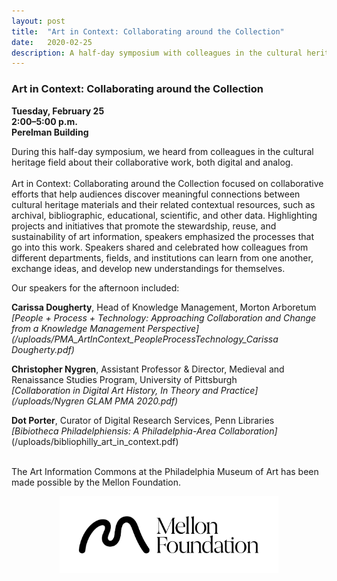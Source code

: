```yaml
---
layout: post 
title:  "Art in Context: Collaborating around the Collection"
date:   2020-02-25
description: A half-day symposium with colleagues in the cultural heritage field who spoke about their collaborative work, both digital and analog. 
---
```


### Art in Context: Collaborating around the Collection

**Tuesday, February 25  
2:00–5:00 p.m.  
Perelman Building**

During this half-day symposium, we heard from colleagues in the cultural heritage field about their collaborative work, both digital and analog. <br><br> Art in Context: Collaborating around the Collection focused on collaborative efforts that help audiences discover meaningful connections between cultural heritage materials and their related contextual resources, such as archival, bibliographic, educational, scientific, and other data. Highlighting projects and initiatives that promote the stewardship, reuse, and sustainability of art information, speakers emphasized the processes that go into this work. Speakers shared and celebrated how colleagues from different departments, fields, and institutions can learn from one another, exchange ideas, and develop new understandings for themselves.<br>

Our speakers for the afternoon included:

**Carissa Dougherty**, Head of Knowledge Management, Morton Arboretum  
*[People + Process + Technology: Approaching Collaboration and Change from a Knowledge Management Perspective](/uploads/PMA_ArtInContext_PeopleProcessTechnology_Carissa Dougherty.pdf)*

**Christopher Nygren**, Assistant Professor & Director, Medieval and Renaissance Studies Program, University of Pittsburgh  
 *[Collaboration in Digital Art History, In Theory and Practice](/uploads/Nygren GLAM PMA 2020.pdf)*

**Dot Porter**, Curator of Digital Research Services, Penn Libraries  
*[Bibiotheca Philadelphiensis: A Philadelphia-Area Collaboration]*
(/uploads/bibliophilly_art_in_context.pdf)



<br>The Art Information Commons at the Philadelphia Museum of Art has been made possible by the Mellon Foundation.<br>
<p style="text-align:center;"><img src="/assets/img/Mellon_Logomark_Lockup_Black.jpg"
     width="350" 
     height="auto" />
